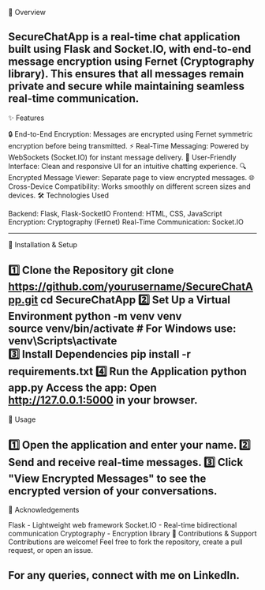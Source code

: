 📌 Overview

SecureChatApp is a real-time chat application built using Flask and Socket.IO, with end-to-end message encryption using Fernet (Cryptography library). This ensures that all messages remain private and secure while maintaining seamless real-time communication.
--------------------------------------------------------------------------------------------------------------------------------------------------------------------------------------
✨ Features

🔒 End-to-End Encryption: Messages are encrypted using Fernet symmetric encryption before being transmitted.
⚡ Real-Time Messaging: Powered by WebSockets (Socket.IO) for instant message delivery.
🎨 User-Friendly Interface: Clean and responsive UI for an intuitive chatting experience.
🔍 Encrypted Message Viewer: Separate page to view encrypted messages.
🌐 Cross-Device Compatibility: Works smoothly on different screen sizes and devices.
🛠️ Technologies Used

Backend: Flask, Flask-SocketIO
Frontend: HTML, CSS, JavaScript
Encryption: Cryptography (Fernet)
Real-Time Communication: Socket.IO

--------------------------------------------------------------------------------------------------------------------------------------------------------------------------------------
🚀 Installation & Setup

1️⃣ Clone the Repository
git clone https://github.com/yourusername/SecureChatApp.git
cd SecureChatApp
2️⃣ Set Up a Virtual Environment
python -m venv venv  
source venv/bin/activate  # For Windows use: venv\Scripts\activate  
3️⃣ Install Dependencies
pip install -r requirements.txt
4️⃣ Run the Application
python app.py
Access the app: Open http://127.0.0.1:5000 in your browser.
--------------------------------------------------------------------------------------------------------------------------------------------------------------------------------------
🎯 Usage

1️⃣ Open the application and enter your name.
2️⃣ Send and receive real-time messages.
3️⃣ Click "View Encrypted Messages" to see the encrypted version of your conversations.
--------------------------------------------------------------------------------------------------------------------------------------------------------------------------------------
🙌 Acknowledgements

Flask - Lightweight web framework
Socket.IO - Real-time bidirectional communication
Cryptography - Encryption library
🌟 Contributions & Support
Contributions are welcome! Feel free to fork the repository, create a pull request, or open an issue.

For any queries, connect with me on LinkedIn.
--------------------------------------------------------------------------------------------------------------------------------------------------------------------------------------

